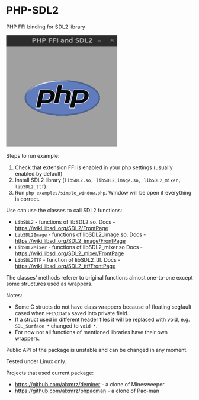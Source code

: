# PHP-SDL2

PHP FFI binding for SDL2 library

[<img src="./resources/logo_displayed.png" width="300" height="300" />](./resources/logo_displayed.png)

Steps to run example:
1) Check that extension FFI is enabled in your php settings (usually enabled by default)
2) Install SDL2 library (`libSDL2.so, libSDL2_image.so, libSDL2_mixer, libSDL2_ttf`)
3) Run `php examples/simple_window.php`. Window will be open if everything is correct.

Use can use the classes to call SDL2 functions:
- `LibSDL2` - functions of libSDL2.so. Docs - https://wiki.libsdl.org/SDL2/FrontPage
- `LibSDL2Image` - functions of libSDL2_image.so. Docs - https://wiki.libsdl.org/SDL2_image/FrontPage
- `LibSDL2Mixer` - functions of libSDL2_mixer.so Docs - https://wiki.libsdl.org/SDL2_mixer/FrontPage
- `LibSDL2TTF` - function of libSDL2_ttf. Docs - https://wiki.libsdl.org/SDL2_ttf/FrontPage

The classes' methods referer to original functions almost one-to-one except some structures used as wrappers.

Notes:
- Some C structs do not have class wrappers because of floating segfault cased when `FFI\CData` saved into private field.
- If a struct used in different header files it will be replaced with void, e.g. `SDL_Surface *` changed to `void *`.
- For now not all functions of mentioned libraries have their own wrappers.

Public API of the package is unstable and can be changed in any moment.

Tested under Linux only.

Projects that used current package:
- https://github.com/alxmrz/deminer - a clone of Minesweeper 
- https://github.com/alxmrz/phpacman - a clone of Pac-man 